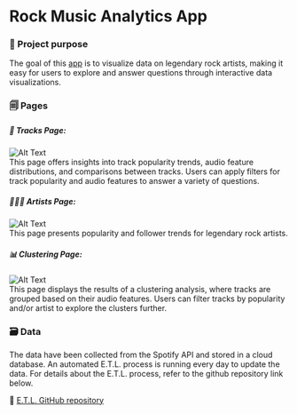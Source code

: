 # Rock Music Analytics App

### 🎯 Project purpose
The goal of this [app](https://rock-music-analytics.streamlit.app) is to visualize data on legendary rock artists, making it easy for users to explore and answer questions through interactive data visualizations.


### 🗐 Pages
##### 🎸 Tracks Page: 
![Alt Text](files/tracks-page.gif)  
This page offers insights into track popularity trends, audio feature distributions, and comparisons between tracks. Users can apply filters for track popularity and audio features to answer a variety of questions.


##### 🧑🏽‍🎤 Artists Page: 
![Alt Text](files/artists-page.gif)  
This page presents popularity and follower trends for legendary rock artists.


##### 📊 Clustering Page: 
![Alt Text](files/clustering-page.gif)  
This page displays the results of a clustering analysis, where tracks are grouped based on their audio features. Users can filter tracks by popularity and/or artist to explore the clusters further.


### 🗃️ Data
The data have been collected from the Spotify API and stored in a cloud database. An automated E.T.L. process is running every day to update the data. For details about the E.T.L. process, refer to the github repository link below.


📌 [E.T.L. GitHub repository](https://github.com/Vangelis-Chocholis/ETL_Spotify_data)

